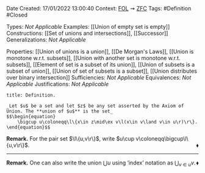 <br />
<br />

Date Created: 17/01/2022 13:00:40
Context: [$\textrm{FOL}$](obsidian://open?file=First%20Order%20Logic)$\,\,\rightsquigarrow\,\,$[$\textrm{ZFC}$](obsidian://open?file=Zermelo-Fraenkel%20Set%20Theory%20with%20Choice)
Tags: #Definition #Closed 

Types: _Not Applicable_
Examples: [[Union of empty set is empty]]
Constructions: [[Set of unions and intersections]], [[Successor]]
Generalizations: _Not Applicable_

Properties: [[Union of unions is a union]], [[De Morgan's Laws]], [[Union is monotone w.r.t. subsets]], [[Union with another set is monotone w.r.t. subsets]], [[Element of set is a subset of its union]], [[Union of subsets is a subset of union]], [[Union of set of subsets is a subset]], [[Union distributes over binary intersection]]
Sufficiencies: _Not Applicable_
Equivalences: _Not Applicable_
Justifications: _Not Applicable_

``` ad-Definition
title: Definition.

_Let $u$ be a set and let $z$ be any set asserted by the Axiom of Union. The **union of $u$** is the set_
$$\begin{equation}
    \bigcup u\coloneqq\l\{x\in z\mid\ex v\l(x\in v\land v\in u\r)\r\}.
\end{equation}$$

```

**Remark.** For the pair set $\l\{u,v\r\}$, write $u\cup v\coloneqq\bigcup\l\{u,v\r\}$.<span style="float:right;">$\blacklozenge$</span>

---

**Remark.** One can also write the union $\bigcup u$ using $\textrm{`}$index$\textrm{'}$ notation as $\bigcup_{v\in u}v$.<span style="float:right;">$\blacklozenge$</span>
